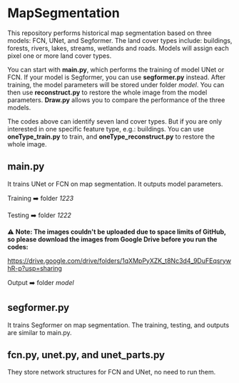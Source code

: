 # MapSegmentation
This repository performs historical map segmentation based on three models: FCN, UNet, and Segformer. The land cover types include: buildings, forests, rivers, lakes, streams, wetlands and roads. Models will assign each pixel one or more land cover types.  

You can start with **main.py**, which performs the training of model UNet or FCN. If your model is Segformer, you can use **segformer.py** instead. After training, the model parameters will be stored under folder *model*. You can then use **reconstruct.py** to restore the whole image from the model parameters. **Draw.py** allows you to compare the performance of the three models.

The codes above can identify seven land cover types. But if you are only interested in one specific feature type, e.g.: buildings. You can use **oneType_train.py** to train, and **oneType_reconstruct.py** to restore the whole image.

## main.py
It trains UNet or FCN on map segmentation. It outputs model parameters.

Training :arrow_right: folder *1223*

Testing :arrow_right: folder *1222*

⚠️ **Note: The images couldn't be uploaded due to space limits of GitHub, so please download the images from Google Drive before you run the codes:**

https://drive.google.com/drive/folders/1qXMpPyXZK_t8Nc3d4_9DuFEqsrywhR-p?usp=sharing

Output :arrow_right: folder *model*

## segformer.py
It trains Segformer on map segmentation. The training, testing, and outputs are similar to main.py.

## fcn.py, unet.py, and unet_parts.py
They store network structures for FCN and UNet, no need to run them.

